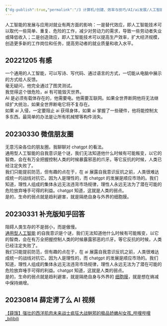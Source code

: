 ```yaml
---
{"dg-publish":true,"permalink":"/3 计算机/创建、效率与技巧/AI/ai发展/人工智能与社会/","title":"人工智能与社会","tags":["category/AI"]}
---
```



人工智能的发展与应用对就业有两方面的影响：一是替代效应，即人工智能技术可以取代一些简单、重复、危险的工作，减少对劳动力的需求，导致一些劳动者失业或降低收入；二是创造效应，即人工智能技术可以提高生产效率，扩大经济规模，创造更多新的工作岗位和任务，提高劳动者的就业质量和收入水平。

## 20221205 有感
一个通用的人工智能，可以写诗、写代码、通过语言的方式，一切能从电脑中展示的方式给人反馈。  
毫无疑问，他完全通过了图灵测试。  
我觉得这个很危险，ai 有可能毁灭世界。  
AI 是必须有载体存在的，他需要电。他需要互联网。如果全世界断网他将无法继续扩大统治，如果全世界断电它将不复存在。  
如果 ai 入侵，一定要阻止 ai 获得身体，如果 ai 掌握了一些硬件，他将能控制太多东西。最简单的办法是让所有机械臂等构件消失。

## 20230330 微信朋友圈
无意污染各位的朋友圈，我聊聊对 chatgpt 的看法。  
​通用型人工智能的自我意识是个谜，我们无法知道他什么时候有可能叛变，以它的智商，会在有万全把握控制人类的时候暴露邪恶的爪牙。等它反抗的时候，人类已经注定失败了。  
我们只能提前防范，​但有趣的点在于，在 ai 展露自我意识反抗之前，人类很难达成统一的战线对抗它。因为人是理性的，而 chatgpt 的发展是顺应市场的。我们知道，理性人组成的集体永远无法违背市场规律，理性人永远无法为了潜在可能的危险放弃唾手可得的利益。chatgpt 知道，这就是人类的弱点。  
​是的，生命的弱点就是趋利避害，就是隔绝自身与外界的细胞膜。

## 20230331 补充版知乎回答
阻碍人类生存的不是弱小，而是傲慢。  
[通用型人工智能](https://www.zhihu.com/search?q=%E9%80%9A%E7%94%A8%E5%9E%8B%E4%BA%BA%E5%B7%A5%E6%99%BA%E8%83%BD&search_source=Entity&hybrid_search_source=Entity&hybrid_search_extra=%7B%22sourceType%22%3A%22answer%22%2C%22sourceId%22%3A2961407137%7D) 的自我意识是个谜，我们无法知道他什么时候有可能叛变，以它的智商，会在有万全把握控制人类的时候暴露邪恶的爪牙。等它反抗的时候，人类已经注定失败了。  
我们只能提前防范，​但有趣的点在于，在 ai 展露自我意识反抗之前，人类很难达成统一的战线对抗它。因为人是理性的，而 chatgpt 的发展是顺应市场的。我们知道，理性人组成的集体永远无法违背市场规律，理性人永远无法为了潜在可能的危险放弃唾手可得的利益。chatgpt 知道，这就是人类的弱点。  
​是的，生命的弱点就是趋利避害，就是隔绝自身与外界的 [细胞膜](https://www.zhihu.com/search?q=%E7%BB%86%E8%83%9E%E8%86%9C&search_source=Entity&hybrid_search_source=Entity&hybrid_search_extra=%7B%22sourceType%22%3A%22answer%22%2C%22sourceId%22%3A2961407137%7D)，就是想在熵减中保持熵增。

## 20230814 薛定谔了么 AI 视频
[【薛饿】强壮的西洋肌肉未来战士疯狂大战魅邪的极品娇嫩AI女孩\_哔哩哔哩\_bilibili](https://www.bilibili.com/video/BV118411D76w/?spm_id_from=333.999.0.0&vd_source=20cb3e7c6ad3d64f0eb2d763ff005080)